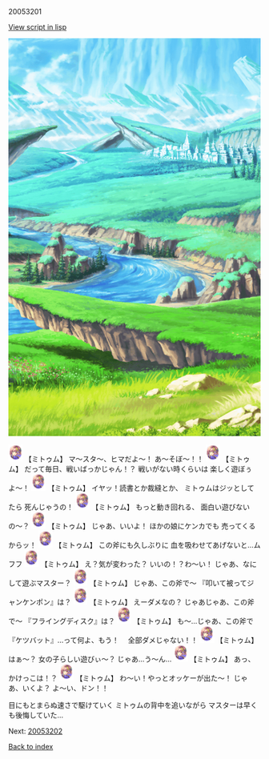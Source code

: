 20053201

[View script in lisp](../scripts/20053201.txt)

![plain.png](../images/backgrounds/plain.png)

<img src="../images/units/200531.png" alt="200531.png" height="34"/>
【ミトゥム】
マ〜スタ〜、ヒマだよ〜！
あ〜そぼ〜！！

<img src="../images/units/200531.png" alt="200531.png" height="34"/>
【ミトゥム】
だって毎日、戦いばっかじゃん！？
戦いがない時くらいは
楽しく遊ぼぅよ〜！

<img src="../images/units/200531.png" alt="200531.png" height="34"/>
【ミトゥム】
イヤッ！読書とか裁縫とか、
ミトゥムはジッとしてたら
死んじゃうの！

<img src="../images/units/200531.png" alt="200531.png" height="34"/>
【ミトゥム】
もっと動き回れる、
面白い遊びないの〜？

<img src="../images/units/200531.png" alt="200531.png" height="34"/>
【ミトゥム】
じゃあ、いいよ！
ほかの娘にケンカでも
売ってくるからッ！

<img src="../images/units/200531.png" alt="200531.png" height="34"/>
【ミトゥム】
この斧にも久しぶりに
血を吸わせてあげないと…ムフフ

<img src="../images/units/200531.png" alt="200531.png" height="34"/>
【ミトゥム】
え？気が変わった？
いいの！？わ〜い！
じゃあ、なにして遊ぶマスター？

<img src="../images/units/200531.png" alt="200531.png" height="34"/>
【ミトゥム】
じゃあ、この斧で〜
『叩いて被ってジャンケンポン』は？

<img src="../images/units/200531.png" alt="200531.png" height="34"/>
【ミトゥム】
えーダメなの？
じゃあじゃあ、この斧で〜
『フライングディスク』は？

<img src="../images/units/200531.png" alt="200531.png" height="34"/>
【ミトゥム】
も〜…じゃあ、この斧で
『ケツバット』…って何よ、もう！
　全部ダメじゃない！！

<img src="../images/units/200531.png" alt="200531.png" height="34"/>
【ミトゥム】
はぁ〜？
女の子らしい遊びぃ〜？
じゃあ…う〜ん…

<img src="../images/units/200531.png" alt="200531.png" height="34"/>
【ミトゥム】
あっ、かけっこは！？

<img src="../images/units/200531.png" alt="200531.png" height="34"/>
【ミトゥム】
わ〜い！やっとオッケーが出た〜！
じゃあ、いくよ？
よ〜い、ドン！！

目にもとまらぬ速さで駆けていく
ミトゥムの背中を追いながら
マスターは早くも後悔していた…

Next: [20053202](20053202.md)

[Back to index](index.md)
